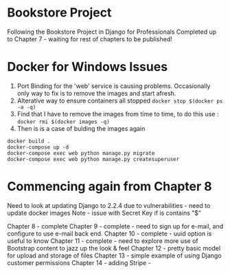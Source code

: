 # Bookstore Project

Following the Bookstore Project in Django for Professionals
Completed up to Chapter 7 - waiting for rest of chapters to be published!

# Docker for Windows Issues

1.  Port Binding for the 'web' service is causing problems.  Occasionally only way to fix is to remove the images and start afresh.
2.  Alterative way to ensure containers all stopped `docker stop $(docker ps -a -q)`
3. Find that I have to remove the images from time to time, to do this use : `docker rmi $(docker images -q)`
4. Then is is a case of bulding the images again 
```
docker build . 
docker-compose up -d
docker-compose exec web python manage.py migrate
docker-compose exec web python manage.py createsuperuser
```

# Commencing again from Chapter 8

Need to look at updating Django to 2.2.4 due to vulnerabilities - need to update docker images
Note - issue with Secret Key if is contains "$"

Chapter 8 - complete
Chapter 9 - complete - need to sign up for e-mail, and configure to use e-mail back end.
Chapter 10 - complete - uuid option is useful to know
Chapter 11 - complete - need to explore more use of Bootstrap content to jazz up the look & feel 
Chapter 12 - pretty basic model for upload and storage of files
Chapter 13 - simple example of using Django customer permissions
Chapter 14 - adding Stripe - 
